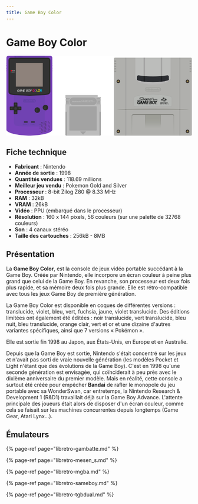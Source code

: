 ```yaml
---
title: Game Boy Color
---
```


# Game Boy Color

![](/migration-images/emulateurs/consoles-portables/game-boy-color/image%20%2894%29.png)

## Fiche technique

* **Fabricant** : Nintendo
* **Année de sortie** : 1998
* **Quantités vendues** : 118.69 millions
* **Meilleur jeu vendu** : Pokemon Gold and Silver
* **Processeur** : 8-bit Zilog Z80 @ 8.33 MHz
* **RAM** : 32kB
* **VRAM** : 26kB
* **Vidéo** : PPU \(embarqué dans le processeur\)
* **Résolution** : 160 x 144 pixels, 56 couleurs \(sur une palette de 32768 couleurs\)
* **Son** : 4 canaux stéréo
* **Taille des cartouches** : 256kB - 8MB

## Présentation

La **Game Boy Color**, est la console de jeux vidéo portable succédant à la Game Boy. Créée par Nintendo, elle incorpore un écran couleur à peine plus grand que celui de la Game Boy. En revanche, son processeur est deux fois plus rapide, et sa mémoire deux fois plus grande. Elle est rétro-compatible avec tous les jeux Game Boy de première génération.

La Game Boy Color est disponible en coques de différentes versions : translucide, violet, bleu, vert, fuchsia, jaune, violet translucide. Des éditions limitées ont également été éditées : noir translucide, vert translucide, bleu nuit, bleu translucide, orange clair, vert et or et une dizaine d'autres variantes spécifiques, ainsi que 7 versions « Pokémon ».

Elle est sortie fin 1998 au Japon, aux États-Unis, en Europe et en Australie.

Depuis que la Game Boy est sortie, Nintendo s'était concentré sur les jeux et n'avait pas sorti de vraie nouvelle génération \(les modèles Pocket et Light n'étant que des évolutions de la Game Boy\). C'est en 1998 qu'une seconde génération est envisagée, qui coïnciderait à peu près avec le dixième anniversaire du premier modèle. Mais en réalité, cette console a surtout été créée pour empêcher **Bandai** de rafler le monopole du jeu portable avec sa WonderSwan, car entretemps, la Nintendo Research & Development 1 \(R&D1\) travaillait déjà sur la Game Boy Advance. L'attente principale des joueurs était alors de disposer d'un écran couleur, comme cela se faisait sur les machines concurrentes depuis longtemps \(Game Gear, Atari Lynx…\).

## Émulateurs

{% page-ref page="libretro-gambatte.md" %}

{% page-ref page="libretro-mesen\_s.md" %}

{% page-ref page="libretro-mgba.md" %}

{% page-ref page="libretro-sameboy.md" %}

{% page-ref page="libretro-tgbdual.md" %}

